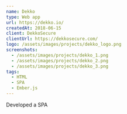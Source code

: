 ```yaml
---
name: Dekko
type: Web app
url: https://dekko.io/
createdAt: 2018-06-15
client: DekkoSecure
clientUrl: https://dekkosecure.com/
logo: /assets/images/projects/dekko_logo.png
screenshots: 
  - /assets/images/projects/dekko_1.png
  - /assets/images/projects/dekko_2.png
  - /assets/images/projects/dekko_3.png
tags: 
  - HTML
  - SPA 
  - Ember.js
---
```


Developed a SPA
